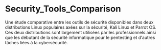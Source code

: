 # Security_Tools_Comparison
Une étude comparative entre les outils de sécurité  disponibles dans deux distributions Linux populaires axées sur la sécurité,  Kali Linux et Parrot OS. Ces deux distributions sont largement utilisées par  les professionnels ainsi que les débutant de la sécurité informatique pour le  pentesting et d'autres tâches liées à la cybersécurité.
